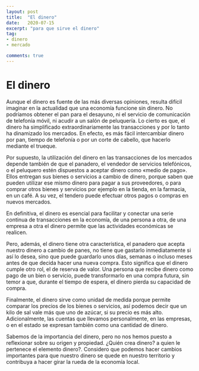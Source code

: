 ```yaml
---
layout: post
title:  "El dinero"
date:   2020-07-15
excerpt: "para que sirve el dinero"
tag:
- dinero 
- mercado

comments: true
---
```

# El dinero

Aunque el dinero es fuente de las más diversas opiniones, resulta difícil imaginar en la actualidad que una economía funcione sin dinero. No podríamos obtener el pan para el desayuno, ni el servicio de comunicación de telefonía móvil, ni acudir a un salón de peluquería. Lo cierto es que, el dinero ha simplificado extraordinariamente las transacciones y por lo tanto ha dinamizado los mercados. En efecto, es más fácil intercambiar dinero por pan, tiempo de telefonía o por un corte de cabello, que hacerlo mediante el trueque.

Por supuesto, la utilización del dinero en las transacciones de los mercados depende también de que el panadero, el vendedor de servicios telefónicos, o el peluquero estén dispuestos a aceptar dinero como «medio de pago». Ellos entregan sus bienes o servicios a cambio de dinero, porque saben que pueden utilizar ese mismo dinero para pagar a sus proveedores, o para comprar otros bienes y servicios por ejemplo en la tienda, en la farmacia, en un café. A su vez, el tendero puede efectuar otros pagos o compras en nuevos mercados.

En definitiva, el dinero es esencial para facilitar y conectar una serie continua de transacciones en la economía, de una persona a otra, de una empresa a otra el dinero permite que las actividades económicas se realicen.

Pero, además, el dinero tiene otra característica, el panadero que acepta nuestro dinero a cambio de panes, no tiene que gastarlo inmediatamente si así lo desea, sino que puede guardarlo unos días, semanas o incluso meses antes de que decida hacer una nueva compra. Esto significa que el dinero cumple otro rol, el de reserva de valor. Una persona que recibe dinero como pago de un bien o servicio, puede transformarlo en una compra futura, sin temor a que, durante el tiempo de espera, el dinero pierda su capacidad de compra.

Finalmente, el dinero sirve como unidad de medida porque permite comparar los precios de los bienes o servicios, así podemos decir que un kilo de sal vale más que uno de azúcar, si su precio es más alto. Adicionalmente, las cuentas que llevamos personalmente, en las empresas, o en el estado se expresan también como una cantidad de dinero.

Sabemos de la importancia del dinero, pero no nos hemos puesto a reflexionar sobre su origen y propiedad. ¿Quién crea dinero? a quien le pertenece el elemento dinero?. Considero que podemos hacer cambios importantes para que nuestro dinero se quede en nuestro territorio y contribuya a hacer girar la rueda de la economía local.